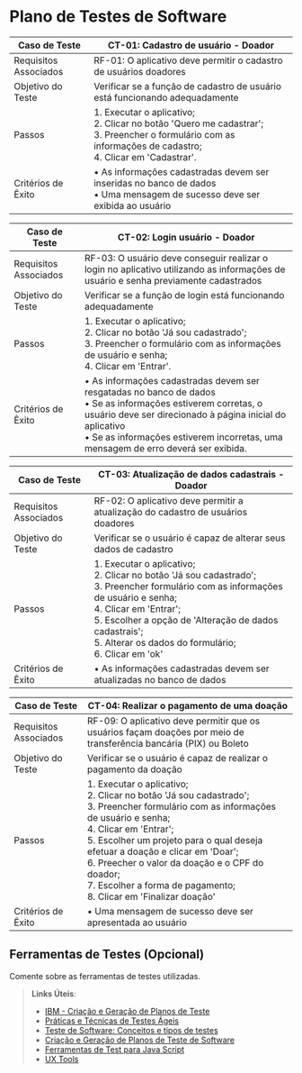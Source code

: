 # Plano de Testes de Software

Caso de Teste | CT-01: Cadastro de usuário - Doador
---|---
Requisitos Associados | RF-01: O aplicativo deve permitir o cadastro de usuários doadores
Objetivo do Teste | Verificar se a função de cadastro de usuário está funcionando adequadamente
Passos | 1.	Executar o aplicativo; <br>2.	Clicar no botão 'Quero me cadastrar'; <br>3.	Preencher o formulário com as informações de cadastro; <br>4. Clicar em 'Cadastrar'.
Critérios de Êxito | •	As informações cadastradas devem ser inseridas no banco de dados <br> •	Uma mensagem de sucesso deve ser exibida ao usuário

Caso de Teste | CT-02: Login usuário - Doador
---|---
Requisitos Associados | RF-03: O usuário deve conseguir realizar o login no aplicativo utilizando as informações de usuário e senha previamente cadastrados
Objetivo do Teste | Verificar se a função de login está funcionando adequadamente
Passos | 1.	Executar o aplicativo; <br>2.	Clicar no botão 'Já sou cadastrado'; <br>3.	Preencher o formulário com as informações de usuário e senha; <br>4. Clicar em 'Entrar'.
Critérios de Êxito | •	As informações cadastradas devem ser resgatadas no banco de dados <br> •	Se as informações estiverem corretas, o usuário deve ser direcionado à página inicial do aplicativo <br> • Se as informações estiverem incorretas, uma mensagem de erro deverá ser exibida.


Caso de Teste | CT-03: Atualização de dados cadastrais - Doador
---|---
Requisitos Associados | RF-02: O aplicativo deve permitir a atualização do cadastro de usuários doadores
Objetivo do Teste | Verificar se o usuário é capaz de alterar seus dados de cadastro
Passos | 1.	Executar o aplicativo; <br>2.	Clicar no botão 'Já sou cadastrado'; <br>3.	Preencher formulário com as informações de usuário e senha; <br>4. Clicar em 'Entrar'; <br>5. Escolher a opção de 'Alteração de dados cadastrais'; <br>5. Alterar os dados do formulário; <br>6. Clicar em 'ok'
Critérios de Êxito | •	As informações cadastradas devem ser atualizadas no banco de dados

Caso de Teste | CT-04: Realizar o pagamento de uma doação
---|---
Requisitos Associados | RF-09: O aplicativo deve permitir que os usuários façam doações por meio de transferência bancária (PIX) ou Boleto
Objetivo do Teste | Verificar se o usuário é capaz de realizar o pagamento da doação
Passos | 1.	Executar o aplicativo; <br>2.	Clicar no botão 'Já sou cadastrado'; <br>3.	Preencher formulário com as informações de usuário e senha; <br>4. Clicar em 'Entrar'; <br>5. Escolher um projeto para o qual deseja efetuar a doação e clicar em 'Doar'; <br>6. Preecher o valor da doação e o CPF do doador; <br>7. Escolher a forma de pagamento;<br>8. Clicar em 'Finalizar doação'
Critérios de Êxito | •	Uma mensagem de sucesso deve ser apresentada ao usuário
 
## Ferramentas de Testes (Opcional)

Comente sobre as ferramentas de testes utilizadas.
 
> **Links Úteis**:
> - [IBM - Criação e Geração de Planos de Teste](https://www.ibm.com/developerworks/br/local/rational/criacao_geracao_planos_testes_software/index.html)
> - [Práticas e Técnicas de Testes Ágeis](http://assiste.serpro.gov.br/serproagil/Apresenta/slides.pdf)
> -  [Teste de Software: Conceitos e tipos de testes](https://blog.onedaytesting.com.br/teste-de-software/)
> - [Criação e Geração de Planos de Teste de Software](https://www.ibm.com/developerworks/br/local/rational/criacao_geracao_planos_testes_software/index.html)
> - [Ferramentas de Test para Java Script](https://geekflare.com/javascript-unit-testing/)
> - [UX Tools](https://uxdesign.cc/ux-user-research-and-user-testing-tools-2d339d379dc7)
